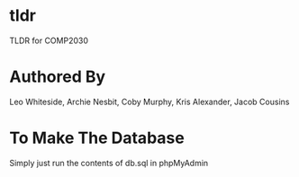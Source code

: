 # tldr
TLDR for COMP2030

# Authored By
Leo Whiteside, 
Archie Nesbit,
Coby Murphy,
Kris Alexander,
Jacob Cousins

# To Make The Database
Simply just run the contents of db.sql in phpMyAdmin

